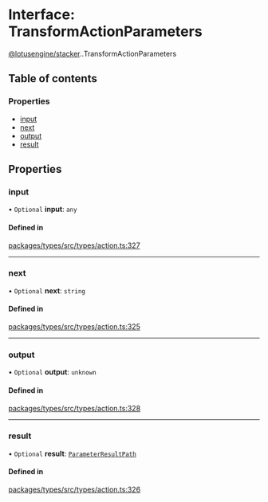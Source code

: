 # Interface: TransformActionParameters

[@lotusengine/stacker](../wiki/@lotusengine.stacker).[<internal>](../wiki/@lotusengine.stacker.%3Cinternal%3E).TransformActionParameters

## Table of contents

### Properties

- [input](../wiki/@lotusengine.stacker.%3Cinternal%3E.TransformActionParameters#input)
- [next](../wiki/@lotusengine.stacker.%3Cinternal%3E.TransformActionParameters#next)
- [output](../wiki/@lotusengine.stacker.%3Cinternal%3E.TransformActionParameters#output)
- [result](../wiki/@lotusengine.stacker.%3Cinternal%3E.TransformActionParameters#result)

## Properties

### input

• `Optional` **input**: `any`

#### Defined in

[packages/types/src/types/action.ts:327](https://github.com/lotusengine/sdk/blob/f1f5297/packages/types/src/types/action.ts#L327)

___

### next

• `Optional` **next**: `string`

#### Defined in

[packages/types/src/types/action.ts:325](https://github.com/lotusengine/sdk/blob/f1f5297/packages/types/src/types/action.ts#L325)

___

### output

• `Optional` **output**: `unknown`

#### Defined in

[packages/types/src/types/action.ts:328](https://github.com/lotusengine/sdk/blob/f1f5297/packages/types/src/types/action.ts#L328)

___

### result

• `Optional` **result**: [`ParameterResultPath`](../wiki/@lotusengine.stacker.%3Cinternal%3E#parameterresultpath)

#### Defined in

[packages/types/src/types/action.ts:326](https://github.com/lotusengine/sdk/blob/f1f5297/packages/types/src/types/action.ts#L326)
